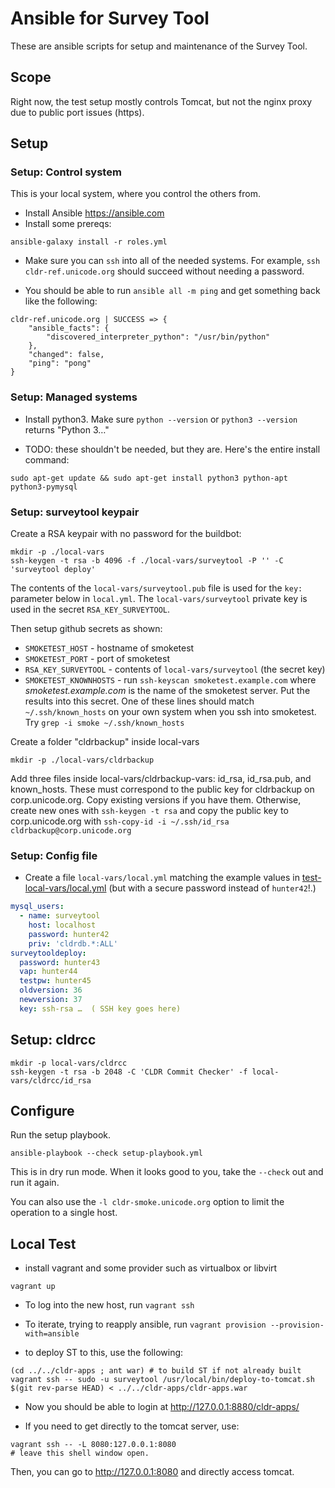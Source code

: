 # Ansible for Survey Tool

These are ansible scripts for setup and maintenance of the Survey Tool.

## Scope

Right now, the test setup mostly controls Tomcat, but not the nginx proxy
due to public port issues (https).

## Setup

### Setup: Control system

This is your local system, where you control the others from.

- Install Ansible <https://ansible.com>
- Install some prereqs:

```shell
ansible-galaxy install -r roles.yml
```

- Make sure you can `ssh` into all of the needed systems. For example,
`ssh cldr-ref.unicode.org` should succeed without needing a password.

- You should be able to run `ansible all -m ping` and get something back
like the following:

```shell
cldr-ref.unicode.org | SUCCESS => {
    "ansible_facts": {
        "discovered_interpreter_python": "/usr/bin/python"
    },
    "changed": false,
    "ping": "pong"
}
```

### Setup: Managed systems

- Install python3. Make sure `python --version`
or `python3 --version` returns "Python 3…"

- TODO: these shouldn't be needed, but they are. Here's the entire
install command:

```shell
sudo apt-get update && sudo apt-get install python3 python-apt python3-pymysql
```

### Setup: surveytool keypair

Create a RSA keypair with no password for the buildbot:

```shell
mkdir -p ./local-vars
ssh-keygen -t rsa -b 4096 -f ./local-vars/surveytool -P '' -C 'surveytool deploy'
```

The contents of the `local-vars/surveytool.pub` file is used for the
`key:` parameter below in `local.yml`. The `local-vars/surveytool`
private key is used in the secret `RSA_KEY_SURVEYTOOL`.

Then setup github secrets as shown:

- `SMOKETEST_HOST` -
  hostname of smoketest
- `SMOKETEST_PORT` -
  port of smoketest
- `RSA_KEY_SURVEYTOOL` -
  contents of `local-vars/surveytool` (the secret key)
- `SMOKETEST_KNOWNHOSTS` -
  run `ssh-keyscan smoketest.example.com` where _smoketest.example.com_
  is the name of the smoketest server.  Put the results into this
  secret. One of these lines should match `~/.ssh/known_hosts` on your
  own system when you ssh into smoketest.
  Try `grep -i smoke ~/.ssh/known_hosts`

Create a folder "cldrbackup" inside local-vars
```shell
mkdir -p ./local-vars/cldrbackup
```

Add three files inside local-vars/cldrbackup-vars: id_rsa, id_rsa.pub, and known_hosts. These must correspond to the public key for cldrbackup on corp.unicode.org. Copy existing versions if you have them. Otherwise, create new ones with `ssh-keygen -t rsa` and copy the public key to corp.unicode.org with `ssh-copy-id -i ~/.ssh/id_rsa cldrbackup@corp.unicode.org`

### Setup: Config file

- Create a file `local-vars/local.yml` matching the example values in [test-local-vars/local.yml](test-local-vars/local.yml) (but with a secure password instead of `hunter42`!.)

```yaml
mysql_users:
  - name: surveytool
    host: localhost
    password: hunter42
    priv: 'cldrdb.*:ALL'
surveytooldeploy:
  password: hunter43
  vap: hunter44
  testpw: hunter45
  oldversion: 36
  newversion: 37
  key: ssh-rsa …  ( SSH key goes here)
```

## Setup: cldrcc

```shell
mkdir -p local-vars/cldrcc
ssh-keygen -t rsa -b 2048 -C 'CLDR Commit Checker' -f local-vars/cldrcc/id_rsa
```


## Configure

Run the setup playbook.

```shell
ansible-playbook --check setup-playbook.yml
```

This is in dry run mode. When it looks good to you, take the
`--check` out and run it again.

You can also use the `-l cldr-smoke.unicode.org` option to limit
the operation to a single host.

## Local Test

- install vagrant and some provider such as virtualbox or libvirt

```shell
vagrant up
```

- To log into the new host, run `vagrant ssh`

- To iterate, trying to reapply ansible, run `vagrant provision --provision-with=ansible`

- to deploy ST to this, use the following:

```shell
(cd ../../cldr-apps ; ant war) # to build ST if not already built
vagrant ssh -- sudo -u surveytool /usr/local/bin/deploy-to-tomcat.sh $(git rev-parse HEAD) < ../../cldr-apps/cldr-apps.war
```

- Now you should be able to login at <http://127.0.0.1:8880/cldr-apps/>

- If you need to get directly to the tomcat server, use:

```shell
vagrant ssh -- -L 8080:127.0.0.1:8080
# leave this shell window open.
```

Then, you can go to <http://127.0.0.1:8080> and directly access tomcat.
